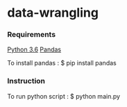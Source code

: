 # data-wrangling

### Requirements
[Python 3.6](https://www.python.org/downloads/)
[Pandas](https://pypi.org/project/pandas/#files)

To install pandas :
$ pip install pandas

### Instruction 
To run python script :
$ python main.py
